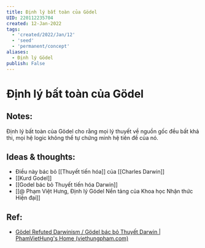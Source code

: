 ```yaml
---
title: Định lý bất toàn của Gödel
UID: 220112235704
created: 12-Jan-2022
tags:
  - 'created/2022/Jan/12'
  - 'seed'
  - 'permanent/concept'
aliases:
  - Định lý Gödel
publish: False
---
```

# Định lý bất toàn của Gödel

## Notes:
Định lý bất toàn của Gödel cho rằng mọi lý thuyết về nguồn gốc đều bất khả thi, mọi hệ logic không thể tự chứng minh hệ tiên đề của nó. 

## Ideas & thoughts:
- Điều này bác bỏ [[Thuyết tiến hóa]] của [[Charles Darwin]]
- [[Kurd Godel]]
- [[Godel bác bỏ Thuyết tiến hóa Darwin]]
- [[@ Phạm Việt Hưng, Định lý Gödel Nền tảng của Khoa học Nhận thức Hiện đại]]

## Ref:
- [Gödel Refuted Darwinism / Gödel bác bỏ Thuyết Darwin | PhamVietHung's Home (viethungpham.com)](https://viethungpham.com/2020/09/23/godel-refuted-darwinism-godel-bac-bo-thuyet-darwin/)

